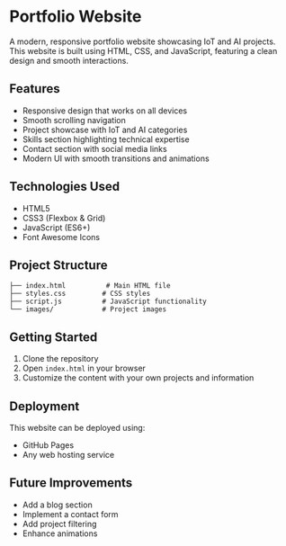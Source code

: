 # Portfolio Website

A modern, responsive portfolio website showcasing IoT and AI projects. This website is built using HTML, CSS, and JavaScript, featuring a clean design and smooth interactions.

## Features

- Responsive design that works on all devices
- Smooth scrolling navigation
- Project showcase with IoT and AI categories
- Skills section highlighting technical expertise
- Contact section with social media links
- Modern UI with smooth transitions and animations

## Technologies Used

- HTML5
- CSS3 (Flexbox & Grid)
- JavaScript (ES6+)
- Font Awesome Icons

## Project Structure

```
├── index.html          # Main HTML file
├── styles.css         # CSS styles
├── script.js          # JavaScript functionality
└── images/            # Project images
```

## Getting Started

1. Clone the repository
2. Open `index.html` in your browser
3. Customize the content with your own projects and information

## Deployment

This website can be deployed using:
- GitHub Pages
- Any web hosting service

## Future Improvements

- Add a blog section
- Implement a contact form
- Add project filtering
- Enhance animations